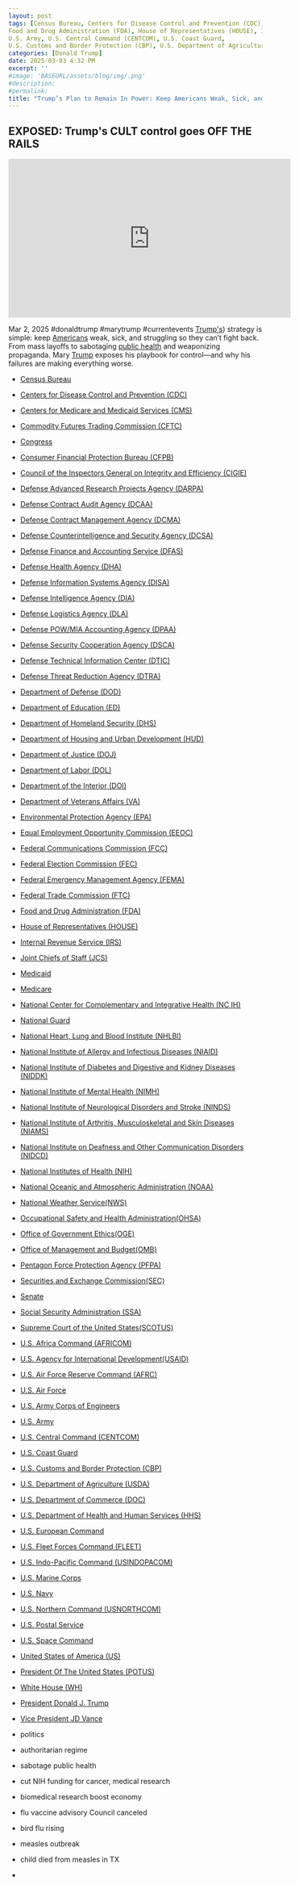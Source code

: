 ```yaml
---
layout: post
tags: [Census Bureau, Centers for Disease Control and Prevention (CDC), Centers for Medicare and Medicaid Services (CMS), Commodity Futures Trading Commission (CFTC), Congress, Consumer Financial Protection Bureau (CFPB), Council of the Inspectors General on Integrity and Efficiency (CIGIE), Defense Advanced Research Projects Agency (DARPA), Defense Contract Audit Agency (DCAA), Defense Contract Management Agency (DCMA), Defense Counterintelligence and Security Agency (DCSA), Defense Finance and Accounting Service (DFAS), Defense Health Agency (DHA), Defense Information Systems Agency (DISA), Defense Intelligence Agency (DIA), Defense Logistics Agency (DLA), Defense POW/MIA Accounting Agency (DPAA), Defense Security Cooperation Agency (DSCA), Defense Technical Information Center (DTIC), Defense Threat Reduction Agency (DTRA), Department of Defense (DOD), Department of Education (ED), Department of Homeland Security (DHS), Department of Housing and Urban Development (HUD), Department of Justice (DOJ), Department of Labor (DOL), Department of the Interior (DOI), Department of Veterans Affairs (VA), Environmental Protection Agency (EPA), Equal Employment Opportunity Commission (EEOC), Federal Communications Commission (FCC), Federal Election Commission (FEC), Federal Emergency Management Agency (FEMA), Federal Trade Commission (FTC), 
Food and Drug Administration (FDA), House of Representatives (HOUSE), Internal Revenue Service (IRS), Joint Chiefs of Staff (JCS), Medicaid, Medicare, National Center for Complementary and Integrative Health (NCIH), National Guard, National Heart, Lung and Blood Institute (NHLBI), National Institute of Allergy and Infectious Diseases (NIAID), National Institute of Diabetes and Digestive and Kidney Diseases (NIDDK), National Institute of Mental Health (NIMH), National Institute of Neurological Disorders and Stroke (NINDS), National Institute of Arthritis, Musculoskeletal and Skin Diseases (NIAMS), National Institute on Deafness and Other Communication Disorders (NIDCD), National Institutes of Health (NIH), National Oceanic and Atmospheric Administration (NOAA), National Weather Service(NWS), Occupational Safety and Health Administration(OHSA), Office of Government Ethics(OGE), Office of Management and Budget(OMB), Pentagon Force Protection Agency (PFPA), Securities and Exchange Commission(SEC), Senate, Social Security Administration (SSA), Supreme Court of the United States(SCOTUS), U.S. Africa Command (AFRICOM), U.S. Agency for International Development(USAID), U.S. Air Force Reserve Command (AFRC), U.S. Air Force, U.S. Army Corps of Engineers, 
U.S. Army, U.S. Central Command (CENTCOM), U.S. Coast Guard, 
U.S. Customs and Border Protection (CBP), U.S. Department of Agriculture (USDA), U.S. Department of Commerce (DOC), U.S. Department of Health and Human Services  (HHS), U.S. Fleet Forces Command (FLEET), U.S. Indo-Pacific Command (USINDOPACOM), U.S. Marine Corps, U.S. Navy, U.S. Northern Command (USNORTHCOM), U.S. Postal Service, U.S. Space Command, United States of America (US), President Of The United States (POTUS), White House (WH), President Donald J. Trump, Vice President JD Vance, politics]
categories: [Donald Trump]
date: 2025-03-03 4:32 PM
excerpt: ''
#image: 'BASEURL/assets/blog/img/.png'
#description:
#permalink:
title: "Trump’s Plan to Remain In Power: Keep Americans Weak, Sick, and Struggling So They Can’t Fight Back. From Mass Layoffs to Sabotaging Public Health and Weaponizing Propaganda"
---
```



## EXPOSED: Trump's CULT control goes OFF THE RAILS

<iframe width="560" height="315" src="https://www.youtube.com/embed/gAlFh_CUerI?si=HmCWLDwcpgbctDA0" title="YouTube video player" frameborder="0" allow="accelerometer; autoplay; clipboard-write; encrypted-media; gyroscope; picture-in-picture; web-share" referrerpolicy="strict-origin-when-cross-origin" allowfullscreen></iframe>

Mar 2, 2025  #donaldtrump #marytrump #currentevents
[Trump's](https://www.whitehouse.gov/administration/donald-j-trump/)) strategy is simple: keep [Americans](https://www.usa.gov/) weak, sick, and struggling so they can’t fight back. From mass layoffs to sabotaging [public health](https://www.hhs.gov/) and weaponizing propaganda. Mary [Trump](https://www.whitehouse.gov/administration/donald-j-trump/) exposes his playbook for control—and why his failures are making everything worse.

- [Census Bureau](https://www.census.gov/)
- [Centers for Disease Control and Prevention (CDC)](https://www.cdc.gov/)
- [Centers for Medicare and Medicaid Services (CMS)](https://www.cms.gov/)
- [Commodity Futures Trading Commission (CFTC)](https://www.cftc.gov/)
- [Congress](https://www.congress.gov/)
- [Consumer Financial Protection Bureau (CFPB)](https://www.consumerfinance.gov/)
- [Council of the Inspectors General on Integrity and Efficiency (CIGIE)](http://www.ignet.gov/)
- [Defense Advanced Research Projects Agency (DARPA)](https://www.darpa.mil/)
- [Defense Contract Audit Agency (DCAA)](https://www.dcaa.mil/)
- [Defense Contract Management Agency (DCMA)](https://www.dcma.mil/)
- [Defense Counterintelligence and Security Agency (DCSA)](https://www.dcsa.mil/)
- [Defense Finance and Accounting Service (DFAS)](https://www.dfas.mil/)
- [Defense Health Agency (DHA)](https://www.health.mil/dha)
- [Defense Information Systems Agency (DISA)](http://www.disa.mil/)
- [Defense Intelligence Agency (DIA)](https://www.dia.mil/)
- [Defense Logistics Agency (DLA)](https://www.dla.mil/)
- [Defense POW/MIA Accounting Agency (DPAA)](https://www.dpaa.mil/)
- [Defense Security Cooperation Agency (DSCA)](https://www.dsca.mil/)
- [Defense Technical Information Center (DTIC)](https://discover.dtic.mil/)
- [Defense Threat Reduction Agency (DTRA)](https://www.dtra.mil/)
- [Department of Defense (DOD)](https://www.defense.gov/)
- [Department of Education (ED)](https://www.ed.gov/)
- [Department of Homeland Security (DHS)](https://www.dhs.gov/)
- [Department of Housing and Urban Development (HUD)](https://www.hud.gov/)
- [Department of Justice (DOJ)](https://www.justice.gov/)
- [Department of Labor (DOL)](https://www.dol.gov/)
- [Department of the Interior (DOI)](https://www.doi.gov/)
- [Department of Veterans Affairs (VA)](https://www.va.gov/)
- [Environmental Protection Agency (EPA)](https://www.epa.gov/)
- [Equal Employment Opportunity Commission (EEOC)](https://www.eeoc.gov/)
- [Federal Communications Commission (FCC)](https://www.fcc.gov/)
- [Federal Election Commission (FEC)](https://www.fec.gov/)
- [Federal Emergency Management Agency (FEMA)](https://www.fema.gov/)
- [Federal Trade Commission (FTC)](https://www.ftc.gov/)
- [Food and Drug Administration (FDA)](https://www.fda.gov/)
- [House of Representatives (HOUSE)](https://www.house.gov/)
- [Internal Revenue Service (IRS)](https://www.irs.gov/)
- [Joint Chiefs of Staff (JCS)](https://www.jcs.mil/)
- [Medicaid](https://www.medicaid.gov/)
- [Medicare](https://www.medicare.gov/)
- [National Center for Complementary and Integrative Health (NC IH)](https://www.nccih.nih.gov/)
- [National Guard](https://www.nationalguard.mil/)
- [National Heart, Lung and Blood Institute (NHLBI)](https://www.nhlbi.nih.gov/)
- [National Institute of Allergy and Infectious Diseases (NIAID)](http://www.niaid.nih.gov/)
- [National Institute of Diabetes and Digestive and Kidney Diseases (NIDDK)](https://www.niddk.nih.gov/)
- [National Institute of Mental Health (NIMH)](https://www.nimh.nih.gov/)
- [National Institute of Neurological Disorders and Stroke (NINDS)](https://www.ninds.nih.gov/)
- [National Institute of Arthritis, Musculoskeletal and Skin Diseases (NIAMS)](https://www.niams.nih.gov/)
- [National Institute on Deafness and Other Communication Disorders (NIDCD)](https://www.nidcd.nih.gov/)
- [National Institutes of Health (NIH)](https://www.nih.gov/)
- [National Oceanic and Atmospheric Administration (NOAA)](https://www.noaa.gov/)
- [National Weather Service(NWS)](http://www.nws.noaa.gov/)
- [Occupational Safety and Health Administration(OHSA)](https://www.osha.gov/)
- [Office of Government Ethics(OGE)](https://www.oge.gov/)
- [Office of Management and Budget(OMB)](https://www.whitehouse.gov/omb/)
- [Pentagon Force Protection Agency (PFPA)](https://www.pfpa.mil/)
- [Securities and Exchange Commission(SEC)](https://www.sec.gov/)
- [Senate](https://www.senate.gov/)
- [Social Security Administration (SSA)](https://www.ssa.gov/)
- [Supreme Court of the United States(SCOTUS)](http://www.supremecourtus.gov/)
- [U.S. Africa Command (AFRICOM)](https://www.africom.mil/)
- [U.S. Agency for International Development(USAID)](http://www.usaid.gov/)
- [U.S. Air Force Reserve Command (AFRC)](https://www.afrc.af.mil/)
- [U.S. Air Force](https://www.af.mil/)
- [U.S. Army Corps of Engineers](http://www.usace.army.mil/)
- [U.S. Army](https://www.army.mil/)
- [U.S. Central Command (CENTCOM)](https://www.centcom.mil/)
- [U.S. Coast Guard](https://www.uscg.mil/)
- [U.S. Customs and Border Protection (CBP)](https://www.cbp.gov/)
- [U.S. Department of Agriculture (USDA)](https://www.usda.gov/)
- [U.S. Department of Commerce (DOC)](https://www.commerce.gov/)
- [U.S. Department of Health and Human Services  (HHS)](https://www.hhs.gov/)
- [U.S. European Command](https://www.eucom.mil/)
- [U.S. Fleet Forces Command (FLEET)](https://www.usff.navy.mil/)
- [U.S. Indo-Pacific Command (USINDOPACOM)](https://www.pacom.mil/)
- [U.S. Marine Corps](https://www.marines.mil/)
- [U.S. Navy](https://www.navy.mil/)
- [U.S. Northern Command (USNORTHCOM)](https://www.northcom.mil/)
- [U.S. Postal Service](https://www.usps.com/)
- [U.S. Space Command](https://www.spacecom.mil/)
- [United States of America (US)](https://www.usa.gov/)
- [President Of The United States (POTUS)](https://www.whitehouse.gov/)
- [White House (WH)](https://www.whitehouse.gov/)
- [President Donald J. Trump](https://www.whitehouse.gov/administration/donald-j-trump/)
- [Vice President JD Vance](https://www.whitehouse.gov/administration/jd-vance/)
- politics

- authoritarian regime 
- sabotage public health 
- cut NIH funding for cancer, medical research 
- biomedical research boost economy 
- flu vaccine advisory Council canceled 
- bird flu rising 
- measles outbreak 
- child died from measles in TX
- 